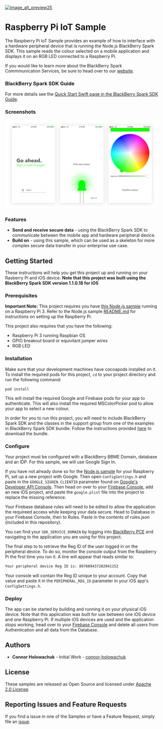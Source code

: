 [![image_alt_preview25](https://developer.blackberry.com/files/bbm-enterprise/documents/guide/resources/images/bnr-bbm-enterprise-sdk-title.png)](https://developer.blackberry.com/files/bbm-enterprise/documents/guide/resources/images/bnr-bbm-enterprise-sdk-title.png)
# **Raspberry Pi IoT Sample**

The Raspberry Pi IoT Sample provides an example of how to interface with a hardware peripheral device that is running the Node.js BlackBerry Spark SDK. This sample reads the colour selected on a mobile application and displays it on an RGB LED connected to a Raspberry Pi.

If you would like to learn more about the BlackBerry Spark Commmunication Services, be sure to head over to our [website](https://us.blackberry.com/enterprise/bbm-enterprise-sdk).

### BlackBerry Spark SDK Guide
For more details see the
[Quick Start Swift page in the BlackBerry Spark SDK Guide](https://developer.blackberry.com/files/bbm-enterprise/documents/guide/html/examples/ios/QuickStartSwift/README.html).


### Screenshots
[![image_alt_preview25](screenShots/screen-shots.png)](screenShots/screen-shots.png)

### Features
- **Send and receive secure data** - using the BlackBerry Spark SDK to communicate between the mobile app and hardware peripheral device.
- **Build on** - using this sample, which can be used as a skeleton for more complex secure data transfer in your enterprise use case.


## Getting Started

These instructions will help you get this project up and running on your Rasberry Pi and iOS device. **Note that this project was built using the BlackBerry Spark SDK version 1.1.0.18 for iOS**

### Prerequisites
**Important Note:** This project requires you have [this Node.js sample](https://github.com/blackberry/bbme-sdk-javascript-samples/raspberryPi_IoTSample) running on a Raspberry Pi 3. Refer to the Node.js sample [README.md](https://github.com/blackberry/bbme-sdk-javascript-samples/raspberryPi_IoTSample) for instructions on setting up the Raspberry Pi.

This project also requires that you have the following:
- Raspberry Pi 3 running Raspbian OS
- GPIO breakout board or equivilant jumper wires
- RGB LED

### Installation
Make sure that your development machines have cocoapods installed on it. To install the required pods for this project, `cd` to your project directory and run the following command:

```
pod install
```
This will install the required Google and Firebase pods for your app to authenticate. This will also install the required MSColorPicker pod to allow your app to select a new colour.

In order for you to run this project, you will need to include BlackBerry Spark SDK and the classes in the support group from one of the examples in BlackBerry Spark SDK bundle. Follow the instructions provided [here](https://developers.blackberry.com/us/en/products/blackberry-bbm-enterprise-sdk.html) to download the bundle.

### Configure
Your project must be configured with a BlackBerry BBME Domain, database and an IDP. For this sample, we will use Google Sign In.

If you have not already done so for the [Node.js sample]() for your Raspberry Pi, set up a new project with Google. Then open `ConfigSettings.h` and paste in the `GOOGLE_SIGNIN_CLIENTID` parameter found on [Google's Developer API Console](https://console.developers.google.com/apis/). Then head on over to your [Firebase Console](https://console.firebase.google.com/), add an new iOS project, and paste the `google.plist` file into the project to replace the missing reference.

Your Firebase database rules will need to be edited to allow the application the requireed access while keeping your data secure. Head to Database in your Firebase Console, then to Rules. Paste in the contents of rules.json (included in this repository).

You can find your `SDK_SERVICE_DOMAIN` by logging into [BlackBerry PCE](http://account.good.com) and navigating to the application you are using for this project.

The final step to to retrieve the Reg ID of the user logged in on the peripheral device. To do so, monitor the console output from the Raspberry Pi the first time you run it. A line will appear that reads similar to:
```sh
Your peripheral device Reg ID is: 897689437282941152
```
Your console will contain the Reg ID unique to your account. Copy that value and paste it in the `PERIPHERAL_REG_ID` parameter in your iOS app's `ConfigSettings.h`.

### Deploy
The app can be started by building and running it on your physical iOS device.
Note that this application was built for use between one iOS device and one Raspberry Pi. If multiple iOS devices are used and the application stops working, head over to  your [Firebase Console](https://console.firebase.google.com/) and delete all users from Authentication and all data from the Database.


## Authors

- **Connor Holowachuk** - Initial Work - [connor-holowachuk](https://github.com/connor-holowachuk)

## License

These samples are released as Open Source and licensed under [Apache 2.0 License](http://www.apache.org/licenses/LICENSE-2.0.html).

## Reporting Issues and Feature Requests

If you find a issue in one of the Samples or have a Feature Request, simply file an [issue](https://github.com/blackberry/bbme-sdk-ios-samples/issues).

